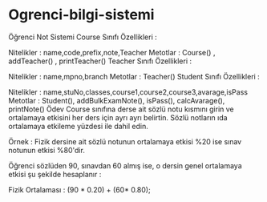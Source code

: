# Ogrenci-bilgi-sistemi
Öğrenci Not Sistemi
Course Sınıfı Özellikleri :

Nitelikler : name,code,prefix,note,Teacher
Metotlar : Course() , addTeacher() , printTeacher()
Teacher Sınıfı Özellikleri :

Nitelikler : name,mpno,branch
Metotlar : Teacher()
Student Sınıfı Özellikleri :

Nitelikler : name,stuNo,classes,course1,course2,course3,avarage,isPass
Metotlar : Student(), addBulkExamNote(), isPass(), calcAvarage(), printNote()
Ödev
Course sınıfına derse ait sözlü notu kısmını girin ve ortalamaya etkisini her ders için ayrı ayrı belirtin. Sözlü notların ıda ortalamaya etkileme yüzdesi ile dahil edin.

Örnek : Fizik dersine ait sözlü notunun ortalamaya etkisi %20 ise sınav notunun etkisi %80'dir.

Öğrenci sözlüden 90, sınavdan 60 almış ise, o dersin genel ortalamaya etkisi şu şekilde hesaplanır :

Fizik Ortalaması : (90 * 0.20) + (60* 0.80);
